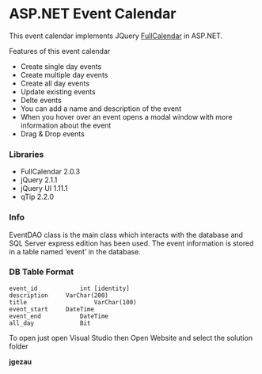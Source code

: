 ASP.NET Event Calendar
======================

This event calendar implements JQuery [FullCalendar](http://fullcalendar.io/) in ASP.NET.

Features of this event calendar
* Create single day events
* Create multiple day events
* Create all day events
* Update existing events
* Delte events
* You can add a name and description of the event
* When you hover over an event opens a modal window with more information about the event
* Drag & Drop events

### Libraries

* FullCalendar 2.0.3
* jQuery 2.1.1
* jQuery UI 1.11.1
* qTip 2.2.0

### Info

EventDAO class is the main class which interacts with the database and SQL Server express edition has been used. The event information is stored in a table named ‘event’ in the database.

### DB Table Format

	event_id			int [identity]
	description		VarChar(200)
	title					VarChar(100)
	event_start		DateTime
	event_end			DateTime
	all_day				Bit

To open just open Visual Studio then Open Website and select the solution folder

**jgezau**
